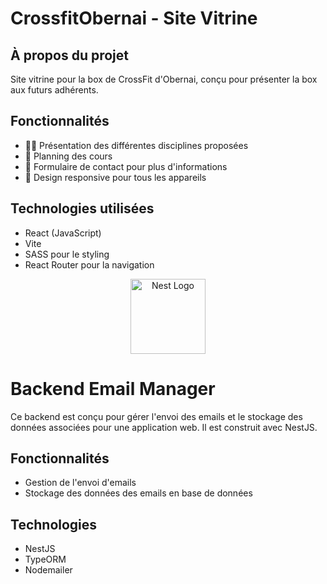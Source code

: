 # CrossfitObernai - Site Vitrine

## À propos du projet

Site vitrine pour la box de CrossFit d'Obernai, conçu pour présenter la box aux futurs adhérents.

## Fonctionnalités

- 🏋️‍♂️ Présentation des différentes disciplines proposées
- 📅 Planning des cours
- 📝 Formulaire de contact pour plus d'informations
- 📱 Design responsive pour tous les appareils

## Technologies utilisées

- React (JavaScript)
- Vite
- SASS pour le styling
- React Router pour la navigation

<p align="center">
  <a href="http://nestjs.com/" target="blank"><img src="https://nestjs.com/img/logo-small.svg" width="120" alt="Nest Logo" /></a>
</p>

# Backend Email Manager

Ce backend est conçu pour gérer l'envoi des emails et le stockage des données associées pour une application web. Il est construit avec NestJS.

## Fonctionnalités

- Gestion de l'envoi d'emails
- Stockage des données des emails en base de données

## Technologies

- NestJS
- TypeORM
- Nodemailer
